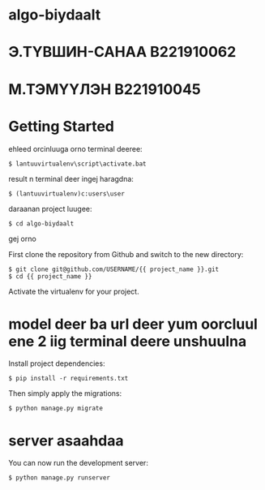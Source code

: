 # algo-biydaalt
#   Э.ТҮВШИН-САНАА B221910062
#   М.ТЭМҮҮЛЭН   B221910045

# Getting Started

ehleed orcinluuga orno
terminal deeree:

    $ lantuuvirtualenv\script\activate.bat
result n terminal deer ingej haragdna:

    $ (lantuuvirtualenv)c:users\user

daraanan project luugee:

    $ cd algo-biydaalt

gej orno

First clone the repository from Github and switch to the new directory:

    $ git clone git@github.com/USERNAME/{{ project_name }}.git
    $ cd {{ project_name }}
    
Activate the virtualenv for your project.

# model deer ba url deer yum oorcluul ene 2 iig terminal deere unshuulna
Install project dependencies:

    $ pip install -r requirements.txt
    
Then simply apply the migrations:

    $ python manage.py migrate
    

# server asaahdaa
You can now run the development server:

    $ python manage.py runserver
